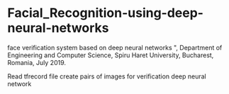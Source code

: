 # Facial_Recognition-using-deep-neural-networks
face verification system based on deep neural networks ", Department of Engineering and Computer Science, Spiru Haret University, Bucharest, Romania, July 2019.


Read tfrecord file
create pairs of images for verification
deep neural network 
